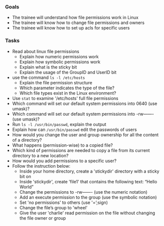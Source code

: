 
### Goals
- The trainee will understand how file permissions work in Linux
- The trainee will know how to change file permissions and owners
- The trainee will know how to set up acls for specific users

### Tasks
- Read about linux file permissions
  - Explain how numeric permissions work
  - Explain how symbolic permissions work
  - Explain what is the sticky bit
  - Explain the usage of the GroupID and UserID bit
- use the command `ls -l /etc/hosts`
  - Explain the file permission structure
  - Which parameter indicates the type of the file?
  - Which file types exist in the Linux environment?
- Use `stat` to examine '/etc/hosts' full file permissions
- Which command will set our default system permissions into 0640 (use umask)?
- Which command will set our default system permissions into -rw——- (use umask)?
- Run `ls -l /usr/bin/passwd`, explain the output
- Explain how can `/usr/bin/passwd` edit the passwords of users
- How would you change the user and group ownership for all the content of a directory?
- What happens (permission-wise) to a copied file?
- Which kind of permissions are needed to copy a file from its current directory to a new location?
- How would you add permissions to a specific user?
- Follow the instruction below:
  - Inside your home directory, create a 'stickydir' directory with a sticky bit on
  - Inside 'stickydir', create 'file1' that contains the following text: “Hello World”
  - Change the permissions to -rw——- (use the numeric notation)
  - Add an execute permission to the group (use the symbolic notation)
  - Set 'no permissions' to others (use '=’;sign)
  - Change the file’s group to 'wheel'
  - Give the user 'charlie' read permission on the file without changing the file owner or group
